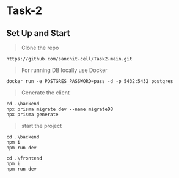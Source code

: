 # Task-2

## Set Up and Start
>  Clone the repo
```
https://github.com/sanchit-cell/Task2-main.git
```
> For running DB locally use Docker 
 ```
 docker run -e POSTGRES_PASSWORD=pass -d -p 5432:5432 postgres
 ```
 > Generate the client
 ```
 cd .\backend
 npx prisma migrate dev --name migrateDB
 npx prisma generate
 ```
 > start the project
 ```
 cd .\backend
 npm i
 npm run dev
 ```
 ```
 cd .\frontend
 npm i
 npm run dev
 ```
